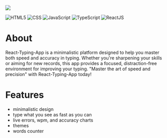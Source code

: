 [![](https://github.com/user-attachments/assets/4997cda9-783d-43c3-838b-4512b72e6c76)
](https://react-typing-app.netlify.app/)
<br />

![HTML5](https://img.shields.io/badge/html5-%23E34F26.svg?style=for-the-badge&logo=html5&logoColor=white)
![CSS](https://img.shields.io/badge/CSS3-1572B6?style=for-the-badge&logo=css3&logoColor=white)
![JavaScript](https://img.shields.io/badge/JavaScript-F7DF1E?style=for-the-badge&logo=javascript&logoColor=black)
![TypeScript](https://img.shields.io/badge/typescript-%23007ACC.svg?style=for-the-badge&logo=typescript&logoColor=white)
![ReactJS](https://img.shields.io/badge/React-20232A?style=for-the-badge&logo=react&logoColor=61DAFB)

# About

React-Typing-App is a minimalistic platform designed to help you master both speed and accuracy in typing. Whether you're sharpening your skills or aiming for new records, this app provides a focused, distraction-free environment for improving your typing. "Master the art of speed and precision" with React-Typing-App today!

# Features

- minimalistic design
- type what you see as fast as you can
- live errors, wpm, and accuracy charts
- themes
- words counter
